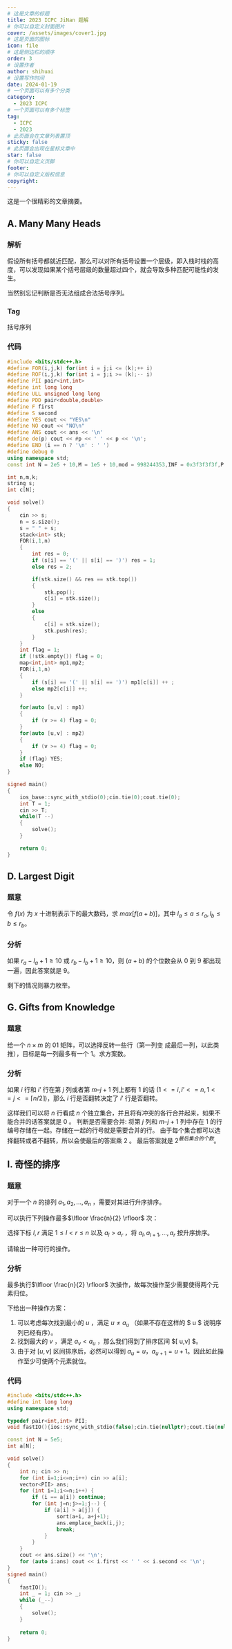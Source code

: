 ```yaml
---
# 这是文章的标题
title: 2023 ICPC JiNan 题解
# 你可以自定义封面图片
cover: /assets/images/cover1.jpg
# 这是页面的图标
icon: file
# 这是侧边栏的顺序
order: 3
# 设置作者
author: shihuai
# 设置写作时间
date: 2024-01-19
# 一个页面可以有多个分类
category:
  - 2023 ICPC
# 一个页面可以有多个标签
tag:
  - ICPC
  - 2023
# 此页面会在文章列表置顶
sticky: false
# 此页面会出现在星标文章中
star: false
# 你可以自定义页脚
footer: 
# 你可以自定义版权信息
copyright: 
---
```


这是一个很精彩的文章摘要。

<!-- more -->

## A. Many Many Heads

### 解析

假设所有括号都就近匹配，那么可以对所有括号设置一个层级，即入栈时栈的高度，可以发现如果某个括号层级的数量超过四个，就会导致多种匹配可能性的发生。

当然别忘记判断是否无法组成合法括号序列。


### Tag

括号序列

### 代码

```cpp
#include <bits/stdc++.h>
#define FOR(i,j,k) for(int i = j;i <= (k);++ i)
#define ROF(i,j,k) for(int i = j;i >= (k);-- i)
#define PII pair<int,int>
#define int long long
#define ULL unsigned long long
#define PDD pair<double,double>
#define F first
#define S second
#define YES cout << "YES\n"
#define NO cout << "NO\n"
#define ANS cout << ans << '\n'
#define de(p) cout << #p << ' ' << p << '\n';
#define END (i == n ? '\n' : ' ')
#define debug 0
using namespace std;
const int N = 2e5 + 10,M = 1e5 + 10,mod = 998244353,INF = 0x3f3f3f3f,P = 13331;

int n,m,k;
string s;
int c[N];

void solve()
{
    cin >> s;
    n = s.size();
    s = " " + s;
    stack<int> stk;
    FOR(i,1,n)
    {
        int res = 0;
        if (s[i] == '(' || s[i] == ')') res = 1;
        else res = 2;

        if(stk.size() && res == stk.top())
        {
            stk.pop();
            c[i] = stk.size();
        }
        else
        {
            c[i] = stk.size();
            stk.push(res);
        }
    }
    int flag = 1;
    if (!stk.empty()) flag = 0;
    map<int,int> mp1,mp2;
    FOR(i,1,n)
    {
        if (s[i] == '(' || s[i] == ')') mp1[c[i]] ++ ;
        else mp2[c[i]] ++;
    }

    for(auto [u,v] : mp1)
    {
        if (v >= 4) flag = 0;
    }
    for(auto [u,v] : mp2)
    {
        if (v >= 4) flag = 0;
    }
    if (flag) YES;
    else NO;
}

signed main()
{
    ios_base::sync_with_stdio(0);cin.tie(0);cout.tie(0);
    int T = 1;
    cin >> T;
    while(T --)
    {
        solve();
    }

    return 0;
}
```

## D. Largest Digit

### 题意

令 $f(x)$  为 $x$ 十进制表示下的最大数码，求 $max [f(a + b)]$，其中 $l_a \leq a \leq r_a, l_b \leq b \leq r_b$。

### 分析

如果 $r_a − l_a + 1 \geq 10$ 或 $r_b − l_b + 1 ≥ 10$，则 $(a + b)$ 的个位数会从 $0$ 到 $9$ 都出现一遍，因此答案就是 $9$。

剩下的情况则暴力枚举。




## G. Gifts from Knowledge

### 题意

给一个 $n × m$ 的 01 矩阵，可以选择反转一些行（第一列变 成最后一列，以此类推），目标是每一列最多有一个 1。求方案数。

### 分析

如果 $i$ 行和 $i’$ 行在第 $j$ 列或者第 $m – j + 1$ 列上都有 $1$ 的话 $(1<= i , i’ <= n,1 <= j <= \lceil n/2 \rceil)$，那么 $i$ 行是否翻转决定了 $i’$ 行是否翻转。

这样我们可以将 $n$ 行看成 $n$ 个独立集合，并且将有冲突的各行合并起来，如果不能合并的话答案就是 $0$ 。
判断是否需要合并: 将第 $j$ 列和 $m – j + 1$ 列中存在 $1$ 的行编号存储在一起。存储在一起的行号就是需要合并的行。
由于每个集合都可以选择翻转或者不翻转，所以会使最后的答案乘 $2$ 。
最后答案就是 $2 ^ {最后集合的个数}$。


## I. 奇怪的排序

### 题意

对于一个 $n$ 的排列 $a_1,a_2,...,a_n$ ，需要对其进行升序排序。

可以执行下列操作最多$\lfloor \frac{n}{2} \rfloor$ 次：

选择下标 $l,r$ 满足 $1 \leq l < r \leq n$ 以及 $a_l > a_r$ ，将 $a_l,a_{l+1},...,a_r$ 按升序排序。

请输出一种可行的操作。

### 分析

最多执行$\lfloor \frac{n}{2} \rfloor$ 次操作，故每次操作至少需要使得两个元素归位。

下给出一种操作方案：

1. 可以考虑每次找到最小的 $u$ ，满足 $u \neq a_u$ （如果不存在这样的 $ u $ 说明序列已经有序）。
2. 找到最大的 $v$ ，满足 $a_v < a_u$ ，那么我们得到了排序区间 $[ u,v] $。
3. 由于对 $[u,v]$ 区间排序后，必然可以得到 $a_u = u$，$a_{u+1} = u+1$。因此如此操作至少可使两个元素就位。

### 代码

```cpp
#include <bits/stdc++.h>
#define int long long
using namespace std;

typedef pair<int,int> PII;
void fastIO(){ios::sync_with_stdio(false);cin.tie(nullptr);cout.tie(nullptr);}

const int N = 5e5;
int a[N];

void solve()
{
	int n; cin >> n;
    for (int i=1;i<=n;i++) cin >> a[i];
    vector<PII> ans;
	for (int i=1;i<=n;i++) {
		if (i == a[i]) continue;
		for (int j=n;j>=1;j--) {
			if (a[i] > a[j]) {
				sort(a+i, a+j+1);
				ans.emplace_back(i,j);
				break;
			}
		}
	}
	cout << ans.size() << '\n';
    for (auto i:ans) cout << i.first << ' ' << i.second << '\n';
}
signed main()
{
	fastIO();
	int _ = 1; cin >> _;
	while (_--)
	{
		solve();
	}
	
	return 0;
}
```

